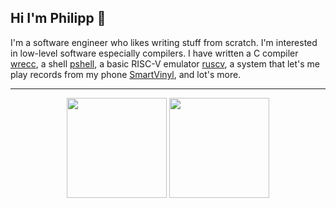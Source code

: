 ## Hi I'm Philipp 👋

I'm a software engineer who likes writing stuff from scratch. I'm interested in low-level software especially compilers. I have written a C compiler [wrecc](https://github.com/PhilippRados/wrecc), a shell [pshell](https://github.com/PhilippRados/Pshell), a basic RISC-V emulator [ruscv](https://github.com/PhilippRados/ruscv), a system that let's me play records from my phone [SmartVinyl](https://github.com/PhilippRados/SmartVinyl), and lot's more.

---
<p align="center">
  <img src="https://github-readme-stats.vercel.app/api?username=PhilippRados&show_icons=true&theme=dark" height="160">
  <img src="https://github-readme-streak-stats.herokuapp.com?user=PhilippRados&theme=dark&hide_border=false" height="160">
</p>
